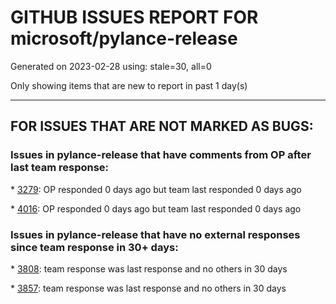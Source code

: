 
# GITHUB ISSUES REPORT FOR microsoft/pylance-release


Generated on 2023-02-28 using: stale=30, all=0


Only showing items that are new to report in past 1 day(s)


---

## FOR ISSUES THAT ARE NOT MARKED AS BUGS:


### Issues in pylance-release that have comments from OP after last team response:


\* [3279](https://github.com/microsoft/pylance-release/issues/3279 "Renaming in Jupyter notebooks only works in a single cell"): OP responded 0 days ago but team last responded 0 days ago

\* [4016](https://github.com/microsoft/pylance-release/issues/4016 "Long delay of suggestion list update with scikit-learn"): OP responded 0 days ago but team last responded 0 days ago

### Issues in pylance-release that have no external responses since team response in 30+ days:


\* [3808](https://github.com/microsoft/pylance-release/issues/3808 "Problem with hihglight code in dif comparison mode for python "): team response was last response and no others in 30 days

\* [3857](https://github.com/microsoft/pylance-release/issues/3857 "`region` at the start of a normal comment triggers error about `endregion` being missing"): team response was last response and no others in 30 days
